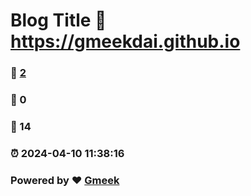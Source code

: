 # Blog Title :link: https://gmeekdai.github.io 
### :page_facing_up: [2](https://gmeekdai.github.io/tag.html) 
### :speech_balloon: 0 
### :hibiscus: 14 
### :alarm_clock: 2024-04-10 11:38:16 
### Powered by :heart: [Gmeek](https://github.com/Meekdai/Gmeek)
